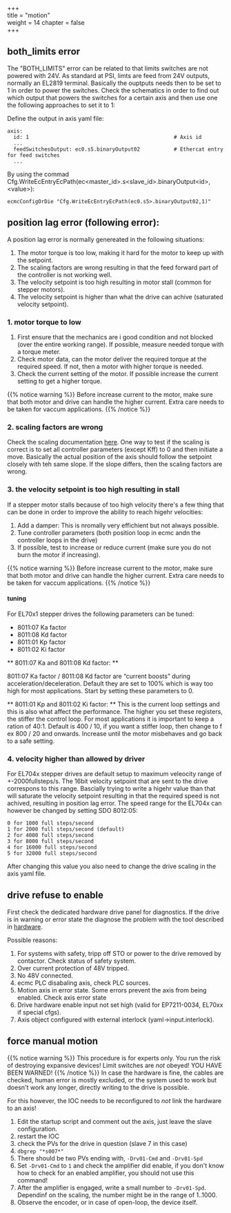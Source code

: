 +++  
title = "motion"   
weight = 14
chapter = false  
+++

## both_limits error
The "BOTH_LIMITS" error can be related to that limits switches are not powered with 24V. As standard at PSI, limts are feed from 24V outputs, normally an EL2819 terminal. Basically the ouptputs needs then to be set to 1 in order to power the switches. Check the schematics in order to find out which output that powers the switches for a certain axis and then use one the following approaches to set it to 1:

Define the output in axis yaml file:
```
axis:
  id: 1                                               # Axis id
  ...
  feedSwitchesOutput: ec0.s5.binaryOutput02           # Ethercat entry for feed switches
  ...
```

By using the commad Cfg.WriteEcEntryEcPath(ec\<master\_id\>.s\<slave\_id\>.binaryOutput\<id\>,\<value\>):
```
ecmcConfigOrDie "Cfg.WriteEcEntryEcPath(ec0.s5>.binaryOutput02,1)"
```

## position lag error (following error):
A position lag error is normally genereated in the following situations:
1. The motor torque is too low, making it hard for the motor to keep up with the setpoint.
2. The scaling factors are wrong resulting in that the feed forward part of the controller is not working well.
3. The velocity setpoint is too high resulting in motor stall (common for stepper motors).
4. The velocity setpoint is higher than what the drive can achive (saturated velocity setpoint).

### 1. motor torque to low

1. First ensure that the mechanics are i good condition and not blocked (over the entire working range). If possible, measure needed torque with a torque meter.
2. Check motor data, can the motor deliver the required torque at the required speed. If not, then a motor with higher torque is needed.
3. Check the current setting of the motor. If possible increase the current setting to get a higher torque.

{{% notice warning %}}
Before increase current to the motor, make sure that both motor and drive can handle the higher current. Extra care needs to be taken for vaccum applications.
{{% /notice %}}

### 2. scaling factors are wrong
Check the scaling documentation [here](https://paulscherrerinstitute.github.io/ecmccfg/manual/axis/scaling/).
One way to test if the scaling is correct is to set all controller parameters (except Kff) to 0 and then initiate a move. Basically the actual position of the axis should follow the setpoint closely with teh same slope. If the slope differs, then the scaling factors are wrong.

### 3. the velocity setpoint is too high resulting in stall
If a stepper motor stalls because of too high velocity there's a few thing that can be done in order to improve the ability to reach higehr velocities:
1. Add a damper: This is nromally very effichient but not always possible.
2. Tune controller parameters (both position loop in ecmc andn the controller loops in the drive)
3. If possible, test to increase or reduce current (make sure you do not burn the motor if increasing).

{{% notice warning %}}
Before increase current to the motor, make sure that both motor and drive can handle the higher current. Extra care needs to be taken for vaccum applications.
{{% /notice %}}

#### tuning
For EL70x1 stepper drives the following parameters can be tuned:
* 8011:07 Ka factor 
* 8011:08 Kd factor
* 8011:01 Kp factor
* 8011:02 Ki factor

** 8011:07 Ka and 8011:08 Kd factor: **

8011:07 Ka factor / 8011:08 Kd factor are “current boosts” during acceleration/deceleration.
Default they are set to 100% which is way too high for most applications. Start by setting these parameters to 0.
    
** 8011:01 Kp  and 8011:02 Ki factor: **
This is the current loop settings and this is also what affect the performance. The higher you set these registers, the stiffer the control loop.
For most applications it is important to keep a ration of 40:1.
Default is 400 / 10, if you want a stiffer loop, then change to f ex 800 / 20 and onwards.
Increase until the motor misbehaves and go back to a safe setting.

### 4. velocity higher than allowed by driver
For EL704x stepper drives are default setup to maximum veleocity range of +-2000fullsteps/s. The 16bit velocity setpoint that are sent to the drive correspons to this range. Bascially trying to write a higehr value than that will saturate the velocity setpoint resulting in that the required speed is not achived, resulting in position lag error. The speed range for the EL704x can however be changed by setting SDO 8012:05:
```
0 for 1000 full steps/second
1 for 2000 full steps/second (default)
2 for 4000 full steps/second
3 for 8000 full steps/second
4 for 16000 full steps/second
5 for 32000 full steps/second
```
After changing this value you also need to change the drive scaling in the axis yaml file.

## drive refuse to enable

First check the dedicated hardware drive panel for diagnostics. If the drive is in warning or error state the diagnose the problem with the tool described in [hardware](hardware).

Possible reasons:
1. For systems with safety, tripp off STO or power to the drive removed by contactor. Check status of safety system.
2. Over current protection of 48V tripped.
3. No 48V connected.
4. ecmc PLC disabaling axis, check PLC sources.
5. Motion axis in error state. Some errors prevent the axis from being enabled. Check axis error state
6. Drive hardware enable input not set high (valid for EP7211-0034, EL70xx if special cfgs).
7. Axis object configured with external interlock (yaml->input.interlock).

## force manual motion
{{% notice warning %}}
This procedure is for experts only. You run the risk of destroying expansive devices! Limit switches are _not_ obeyed! YOU HAVE BEEN WARNED! 
{{% /notice %}}
In case the hardware is fine, the cables are checked, human error is mostly excluded, or the system used to work but doesn't work any longer, directly writing to the drive is possible.

For this however, the IOC needs to be reconfigured to _not_ link the hardware to an axis!
1. Edit the startup script and comment out the axis, just leave the slave configuration.
2. restart the IOC
3. check the PVs for the drive in question (slave 7 in this case)
4. `dbgrep "*s007*"`
5. There should be two PVs ending with, `-Drv01-Cmd` and `-Drv01-Spd`
6. Set `-Drv01-Cmd` to `1` and check the amplifier did enable, if you don't know how to check for an enabled amplifier, you should not use this command!
7. After the amplifier is engaged, write a small number to `-Drv01-Spd`. Dependinf on the scaling, the number might be in the range of 1..1000.
8. Observe the encoder, or in case of open-loop, the device itself.